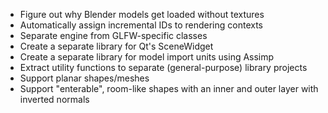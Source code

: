  - Figure out why Blender models get loaded without textures
 - Automatically assign incremental IDs to rendering contexts
 - Separate engine from GLFW-specific classes
 - Create a separate library for Qt's SceneWidget
 - Create a separate library for model import units using Assimp
 - Extract utility functions to separate (general-purpose) library projects
 - Support planar shapes/meshes
 - Support "enterable", room-like shapes with an inner and outer layer with inverted normals
